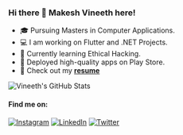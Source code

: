 ### Hi there 👋 Makesh Vineeth here!

- 🎓 Pursuing Masters in Computer Applications.
- 💻 I am working on Flutter and .NET Projects.
- 🌱 Currently learning Ethical Hacking.
- 🎯 Deployed high-quality apps on Play Store.
- :link: Check out my [**resume**](https://drive.google.com/drive/folders/1W-chZ6iqi7F__6yn2kr6z_sRB113fz0n?usp=sharing)

<!--
**MakeshVineeth/MakeshVineeth** is a ✨ _special_ ✨ repository because its `README.md` (this file) appears on your GitHub profile.

Here are some ideas to get you started:

- 👯 I’m looking to collaborate on ...
- 🤔 I’m looking for help with ...
- 💬 Ask me about ...
- 📫 How to reach me: ...
- 😄 Pronouns: ...
- ⚡ Fun fact: ...
-->

![Vineeth's GitHub Stats](https://github-readme-stats.vercel.app/api?username=MakeshVineeth&show_icons=true&include_all_commits=true&count_private=true&show_owner=true&border_radius=20)&nbsp;&nbsp;

#### Find me on:

[![Instagram](https://img.shields.io/badge/makeshvineeth-%23E4405F.svg?style=for-the-badge&logo=Instagram&logoColor=white)](https://www.instagram.com/makeshvineeth/) [![LinkedIn](https://img.shields.io/badge/linkedin-%230077B5.svg?style=for-the-badge&logo=linkedin&logoColor=white)](https://www.linkedin.com/in/makeshvineeth/) [![Twitter](https://img.shields.io/badge/makesh_vineeth-%231DA1F2.svg?style=for-the-badge&logo=Twitter&logoColor=white)](https://twitter.com/makesh_vineeth)
